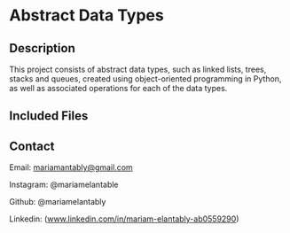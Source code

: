# Abstract Data Types

## Description
This project consists of abstract data types, such as linked lists, trees, stacks and queues, created using object-oriented programming in Python, as well as associated operations for each of the data types.

## Included Files

## Contact
Email: mariamantably@gmail.com 

Instagram: @mariamelantable 

Github: @mariamelantably

Linkedin: (www.linkedin.com/in/mariam-elantably-ab0559290)

